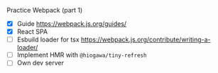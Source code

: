 Practice Webpack (part 1)

- [x] Guide https://webpack.js.org/guides/
- [x] React SPA
- [ ] Esbuild loader for tsx https://webpack.js.org/contribute/writing-a-loader/
- [ ] Implement HMR with `@hiogawa/tiny-refresh`
- [ ] Own dev server
